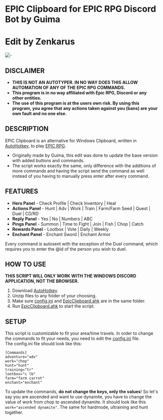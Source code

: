 # EPIC Clipboard for EPIC RPG Discord Bot by Guima
# Edit by Zenkarus

![-](https://user-images.githubusercontent.com/36195517/131927923-f7f4fdb0-2459-44ac-9c12-581d35787df2.png)


## DISCLAIMER
- **THIS IS NOT AN AUTOTYPER. IN NO WAY DOES THIS ALLOW AUTOMATION OF ANY OF THE EPIC RPG COMMANDS.**
- **This program is in no way affiliated with Epic RPG, Discord or any other entities.**
- **The use of this program is at the users own risk. By using this program, you agree that any actions taken against you (bans) are your own fault and no one else.**

## DESCRIPTION
EPIC Clipboard is an alternative for Windows Clipboard, written in [AutoHotkey](https://www.autohotkey.com/), to play [EPIC RPG](https://top.gg/bot/555955826880413696). 
- Originally made by Guima, this edit was done to update the base version with added buttons and commands.
- The script works exactly the same, only difference with the additions of more commands and having the script send the command as well instead of you having to manually press enter after every command. 

## FEATURES
- **Hero Panel** - Check Profile | Check Inventory | Heal
- **Actions Panel** - Hunt | Adv | Work | Train | Farm/Farm Seed | Quest | Duel | CD/RD
- **Reply Panel** - Yes | No | Numbers | ABC
- **Pings Panel** - Summon | Time to Fight | Join | Fish | Chop | Catch
- **Rewards Panel** - Lootbox | Vote | Daily | Weekly
- **Enchant Panel** - Enchant Sword | Enchant Armor

Every command is autosent with the exception of the Duel command, which requires you to enter the @id of the person you wish to duel. 
  
## HOW TO USE
**THIS SCRIPT WILL ONLY WORK WITH THE WINDOWS DISCORD APPLICATION, NOT THE BROWSER.**

1. Download [AutoHotkey](https://www.autohotkey.com/). 
2. Unzip files to any folder of your choosing. 
3. Make sure [config.ini](src/config.ini) and [EpicClipboard.ahk](src/EpicClipboard.ahk) are in the same folder.
4. Run [EpicClipboard.ahk](src/EpicClipboard.ahk) to start the script.

## SETUP
This script is customizable to fit your area/time travels. In order to change the commands to fit your needs, you need to edit the [config.ini](src/config.ini) file. 
<br>The config.ini file should look like this:
```
[Commands]
adventure="adv"
work="chop"
hunt="hunt"
training="tr"
lootbox="c lb"
farm="farm carrot"
enchant="enchant"
```
To update the commands, **do not change the keys, only the values**!
So let's say you are ascended and want to use dynamite, you have to change the value of work from chop to ascended dynamite.
It should look like this `work="ascended dynamite"`. The same for hardmode, ultraining and hunt together.
